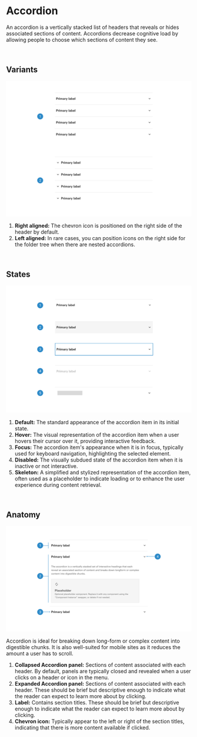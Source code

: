 # Accordion

An accordion is a vertically stacked list of headers that reveals or hides associated sections of content. Accordions decrease cognitive load by allowing people to choose which sections of content they see.

</br>

## Variants

<img src="../../assets/images/components/accordion-variants.jpg" alt="accordion-variants" width="752"/>

1. <b>Right aligned:</b> The chevron icon is positioned on the right side of the header by default.
2. <b>Left aligned:</b> In rare cases, you can position icons on the right side for the folder tree when there are nested accordions.

</br>

## States

<img src="../../assets/images/components/accordion-states.jpg" alt="accordion-states" width="752"/>

1. <b>Default:</b> The standard appearance of the accordion item in its initial state.
2. <b>Hover:</b> The visual representation of the accordion item when a user hovers their cursor over it, providing interactive feedback.
3. <b>Focus:</b> The accordion item's appearance when it is in focus, typically used for keyboard navigation, highlighting the selected element.
4. <b>Disabled:</b> The visually subdued state of the accordion item when it is inactive or not interactive.
5. <b>Skeleton:</b> A simplified and stylized representation of the accordion item, often used as a placeholder to indicate loading or to enhance the user experience during content retrieval.

</br>

## Anatomy

<img src="../../assets/images/components/accordion-anatomy.jpg" alt="accordion-anatomy" width="752"/>

Accordion is ideal for breaking down long-form or complex content into digestible chunks. It is also well-suited for mobile sites as it reduces the amount a user has to scroll.

1. <b>Collapsed Accordion panel:</b> Sections of content associated with each header. By default, panels are typically closed and revealed when a user clicks on a header or icon in the menu.
2. <b>Expanded Accordion panel:</b> Sections of content associated with each header.  These should be brief but descriptive enough to indicate what the reader can expect to learn more about by clicking.
3. <b>Label:</b> Contains section titles. These should be brief but descriptive enough to indicate what the reader can expect to learn more about by clicking.
4. <b>Chevron icon:</b> Typically appear to the left or right of the section titles, indicating that there is more content available if clicked.

